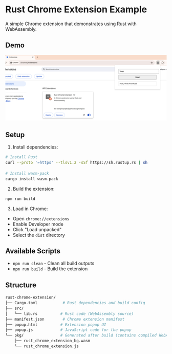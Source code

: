 # Rust Chrome Extension Example

A simple Chrome extension that demonstrates using Rust with WebAssembly.

## Demo

![Extension Demo](demo/v1-greet.png)

## Setup

1. Install dependencies:

```bash
# Install Rust
curl --proto '=https' --tlsv1.2 -sSf https://sh.rustup.rs | sh

# Install wasm-pack
cargo install wasm-pack
```

2. Build the extension:

```bash
npm run build
```

3. Load in Chrome:

- Open `chrome://extensions`
- Enable Developer mode
- Click "Load unpacked"
- Select the `dist` directory

## Available Scripts

- `npm run clean` - Clean all build outputs
- `npm run build` - Build the extension

## Structure

```bash
rust-chrome-extension/
├── Cargo.toml           # Rust dependencies and build config
├── src/
│   └── lib.rs          # Rust code (WebAssembly source)
├── manifest.json        # Chrome extension manifest
├── popup.html          # Extension popup UI
├── popup.js            # JavaScript code for the popup
└── pkg/                # Generated after build (contains compiled WebAssembly)
    ├── rust_chrome_extension_bg.wasm
    └── rust_chrome_extension.js
```
